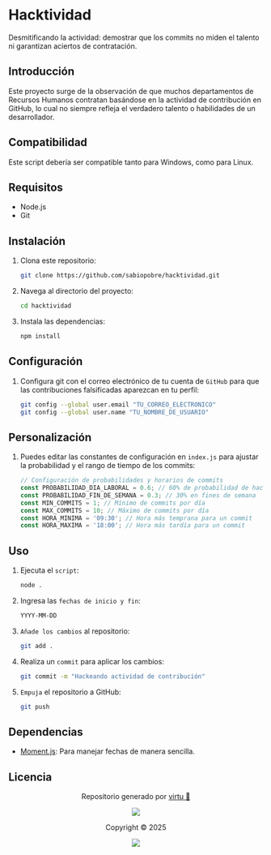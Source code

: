 # Hacktividad

Desmitificando la actividad: demostrar que los commits no miden el talento ni garantizan aciertos de contratación.

## Introducción

Este proyecto surge de la observación de que muchos departamentos de Recursos Humanos contratan basándose en la actividad de contribución en GitHub, lo cual no siempre refleja el verdadero talento o habilidades de un desarrollador.


## Compatibilidad

Este script debería ser compatible tanto para Windows, como para Linux.

## Requisitos

- Node.js
- Git

## Instalación

1. Clona este repositorio:

    ```bash
    git clone https://github.com/sabiopobre/hacktividad.git
    ```

2. Navega al directorio del proyecto:

    ```bash
    cd hacktividad
    ```

3. Instala las dependencias:

    ```bash
    npm install
    ```

## Configuración

1. Configura git con el correo electrónico de tu cuenta de `GitHub` para que las contribuciones falsificadas aparezcan en tu perfil:

    ```bash
    git config --global user.email "TU_CORREO_ELECTRONICO"
    git config --global user.name "TU_NOMBRE_DE_USUARIO"
    ```

## Personalización

1. Puedes editar las constantes de configuración en `index.js` para ajustar la probabilidad y el rango de tiempo de los commits:

    ```javascript
    // Configuración de probabilidades y horarios de commits
    const PROBABILIDAD_DIA_LABORAL = 0.6; // 60% de probabilidad de hacer un commit en días laborales
    const PROBABILIDAD_FIN_DE_SEMANA = 0.3; // 30% en fines de semana
    const MIN_COMMITS = 1; // Mínimo de commits por día
    const MAX_COMMITS = 10; // Máximo de commits por día
    const HORA_MINIMA = '09:30'; // Hora más temprana para un commit
    const HORA_MAXIMA = '18:00'; // Hora más tardía para un commit
    ```

## Uso

1. Ejecuta el `script`:

    ```bash
    node .
    ```

2. Ingresa las `fechas de inicio y fin`:
    ```bash
    YYYY-MM-DD
    ```
    

3. `Añade los cambios` al repositorio:

    ```bash
    git add .
    ```

4. Realiza un `commit` para aplicar los cambios:

    ```bash
    git commit -m "Hackeando actividad de contribución"
    ```

5. `Empuja` el repositorio a GitHub:

    ```bash
    git push
    ```

## Dependencias

- [Moment.js](https://www.npmjs.com/package/moment): Para manejar fechas de manera sencilla.

## Licencia

<p align="center">
	Repositorio generado por <a href="https://github.com/sabiopobre" target="_blank">virtu 🎣</a>
</p>

<p align="center">
	<img src="https://soniditos.com/cat_footer.svg" />
</p>

<p align="center">
	Copyright &copy; 2025
</p>

<p align="center">
	<a href="/LICENSE"><img src="https://img.shields.io/static/v1.svg?style=for-the-badge&label=License&message=MIT&logoColor=d9e0ee&colorA=363a4f&colorB=b7bdf8"/></a>
</p>
